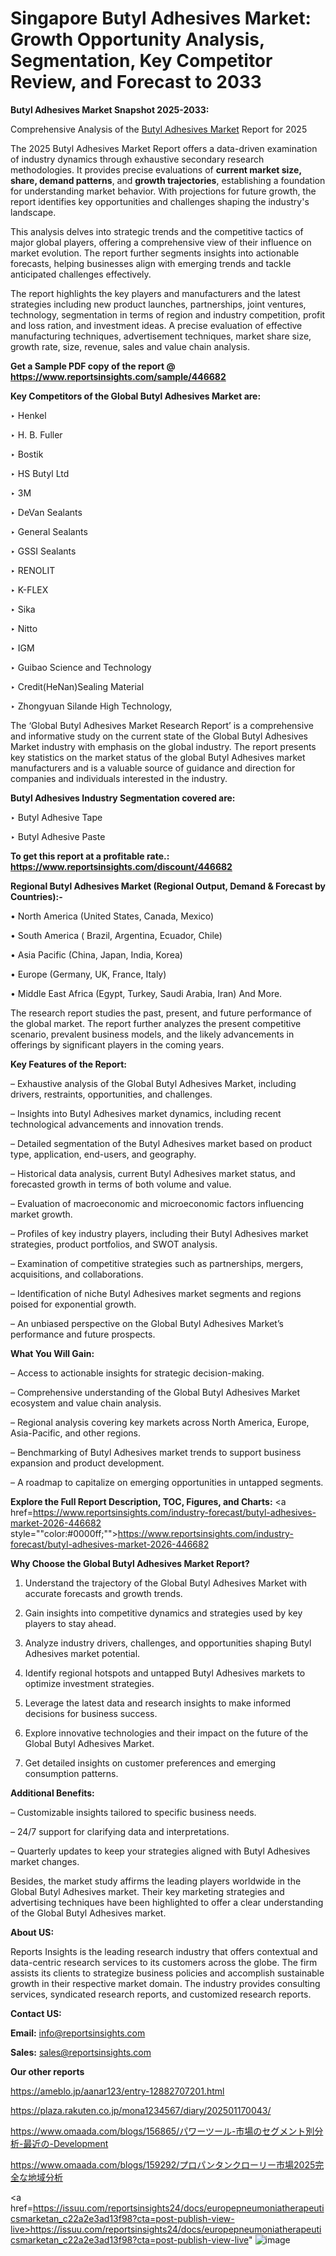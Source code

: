 # Singapore Butyl Adhesives Market: Growth Opportunity Analysis, Segmentation, Key Competitor Review, and Forecast to 2033

<strong>Butyl Adhesives Market Snapshot 2025-2033:</strong>

Comprehensive Analysis of the <a href=https://www.reportsinsights.com/sample/446682>Butyl Adhesives Market</a> Report for 2025

The 2025 Butyl Adhesives Market Report offers a data-driven examination of industry dynamics through exhaustive secondary research methodologies. It provides precise evaluations of <strong>current market size, share, demand patterns</strong>, and <strong>growth trajectories</strong>, establishing a foundation for understanding market behavior. With projections for future growth, the report identifies key opportunities and challenges shaping the industry's landscape.

This analysis delves into strategic trends and the competitive tactics of major global players, offering a comprehensive view of their influence on market evolution. The report further segments insights into actionable forecasts, helping businesses align with emerging trends and tackle anticipated challenges effectively.

The report highlights the key players and manufacturers and the latest strategies including new product launches, partnerships, joint ventures, technology, segmentation in terms of region and industry competition, profit and loss ration, and investment ideas. A precise evaluation of effective manufacturing techniques, advertisement techniques, market share size, growth rate, size, revenue, sales and value chain analysis.

<strong>Get a Sample PDF copy of the report @ <a href=https://www.reportsinsights.com/sample/446682 style=color:#0000ff;>https://www.reportsinsights.com/sample/446682</a></strong>

<strong>Key Competitors of the Global Butyl Adhesives Market are:</strong>

‣ Henkel

‣ H. B. Fuller

‣ Bostik

‣ HS Butyl Ltd

‣ 3M

‣ DeVan Sealants

‣ General Sealants

‣ GSSI Sealants

‣ RENOLIT

‣ K-FLEX

‣ Sika

‣ Nitto

‣ IGM

‣ Guibao Science and Technology

‣ Credit(HeNan)Sealing Material

‣ Zhongyuan Silande High Technology,

The ‘Global Butyl Adhesives Market Research Report’ is a comprehensive and informative study on the current state of the Global Butyl Adhesives Market industry with emphasis on the global industry. The report presents key statistics on the market status of the global Butyl Adhesives market manufacturers and is a valuable source of guidance and direction for companies and individuals interested in the industry.

<strong>Butyl Adhesives Industry Segmentation covered are:</strong>

‣ Butyl Adhesive Tape

‣ Butyl Adhesive Paste

<strong>To get this report at a profitable rate.: <a href=https://www.reportsinsights.com/discount/446682 style=color:#0000ff;>https://www.reportsinsights.com/discount/446682</a></strong>

<strong>Regional Butyl Adhesives Market (Regional Output, Demand &amp; Forecast by Countries):-</strong>

• North America (United States, Canada, Mexico)

• South America ( Brazil, Argentina, Ecuador, Chile)

• Asia Pacific (China, Japan, India, Korea)

• Europe (Germany, UK, France, Italy)

• Middle East Africa (Egypt, Turkey, Saudi Arabia, Iran) And More.

The research report studies the past, present, and future performance of the global market. The report further analyzes the present competitive scenario, prevalent business models, and the likely advancements in offerings by significant players in the coming years.

<strong>Key Features of the Report:</strong>

– Exhaustive analysis of the Global Butyl Adhesives Market, including drivers, restraints, opportunities, and challenges.

– Insights into Butyl Adhesives market dynamics, including recent technological advancements and innovation trends.

– Detailed segmentation of the Butyl Adhesives market based on product type, application, end-users, and geography.

– Historical data analysis, current Butyl Adhesives market status, and forecasted growth in terms of both volume and value.

– Evaluation of macroeconomic and microeconomic factors influencing market growth.

– Profiles of key industry players, including their Butyl Adhesives market strategies, product portfolios, and SWOT analysis.

– Examination of competitive strategies such as partnerships, mergers, acquisitions, and collaborations.

– Identification of niche Butyl Adhesives market segments and regions poised for exponential growth.

– An unbiased perspective on the Global Butyl Adhesives Market’s performance and future prospects.

<strong>What You Will Gain:</strong>

– Access to actionable insights for strategic decision-making.

– Comprehensive understanding of the Global Butyl Adhesives Market ecosystem and value chain analysis.

– Regional analysis covering key markets across North America, Europe, Asia-Pacific, and other regions.

– Benchmarking of Butyl Adhesives market trends to support business expansion and product development.

– A roadmap to capitalize on emerging opportunities in untapped segments.

<strong>Explore the Full Report Description, TOC, Figures, and Charts:</strong>
<a href=https://www.reportsinsights.com/industry-forecast/butyl-adhesives-market-2026-446682 style=""color:#0000ff;"">https://www.reportsinsights.com/industry-forecast/butyl-adhesives-market-2026-446682</a>

<strong>Why Choose the Global Butyl Adhesives Market Report?</strong>

1. Understand the trajectory of the Global Butyl Adhesives Market with accurate forecasts and growth trends.

2. Gain insights into competitive dynamics and strategies used by key players to stay ahead.

3. Analyze industry drivers, challenges, and opportunities shaping Butyl Adhesives market potential.

4. Identify regional hotspots and untapped Butyl Adhesives markets to optimize investment strategies.

5. Leverage the latest data and research insights to make informed decisions for business success.

6. Explore innovative technologies and their impact on the future of the Global Butyl Adhesives Market.

7. Get detailed insights on customer preferences and emerging consumption patterns.

<strong>Additional Benefits:</strong>

– Customizable insights tailored to specific business needs.

– 24/7 support for clarifying data and interpretations.

– Quarterly updates to keep your strategies aligned with Butyl Adhesives market changes.

Besides, the market study affirms the leading players worldwide in the Global Butyl Adhesives market. Their key marketing strategies and advertising techniques have been highlighted to offer a clear understanding of the Global Butyl Adhesives market.

<strong><strong>About US</strong>:</strong>

Reports Insights is the leading research industry that offers contextual and data-centric research services to its customers across the globe. The firm assists its clients to strategize business policies and accomplish sustainable growth in their respective market domain. The industry provides consulting services, syndicated research reports, and customized research reports.

<strong>Contact US:</strong>

<p class=><b>Email:</b> <a href=mailto:info@reportsinsights.com>info@reportsinsights.com</a></p>
<p class=><b>Sales:</b> <a href=mailto:sales@reportsinsights.com>sales@reportsinsights.com</a></p>

<strong>Our other reports</strong>

<a href=https://ameblo.jp/aanar123/entry-12882707201.html>https://ameblo.jp/aanar123/entry-12882707201.html</a>

<a href=https://plaza.rakuten.co.jp/mona1234567/diary/202501170043/>https://plaza.rakuten.co.jp/mona1234567/diary/202501170043/</a>

<a href=https://www.omaada.com/blogs/156865/パワーツール-市場のセグメント別分析-最近の-Development>https://www.omaada.com/blogs/156865/パワーツール-市場のセグメント別分析-最近の-Development</a>

<a href=https://www.omaada.com/blogs/159292/プロパンタンクローリー市場2025完全な地域分析>https://www.omaada.com/blogs/159292/プロパンタンクローリー市場2025完全な地域分析</a>

<a href=https://issuu.com/reportsinsights24/docs/europepneumoniatherapeuticsmarketan_c22a2e3ad13f98?cta=post-publish-view-live>https://issuu.com/reportsinsights24/docs/europepneumoniatherapeuticsmarketan_c22a2e3ad13f98?cta=post-publish-view-live</a>"
![image](https://github.com/user-attachments/assets/9ebccb9a-cc77-4e83-a50b-fba1008689f0)
